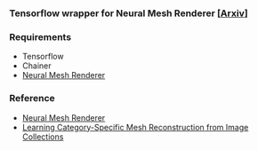 ### Tensorflow wrapper for Neural Mesh Renderer [<a href="https://arxiv.org/abs/1711.07566">Arxiv</a>]

### Requirements
- Tensorflow
- Chainer
- <a href="https://github.com/hiroharu-kato/neural_renderer">Neural Mesh Renderer</a>

### Reference
- <a href="https://github.com/hiroharu-kato/neural_renderer">Neural Mesh Renderer</a>
- <a href="https://github.com/akanazawa/cmr">Learning Category-Specific Mesh Reconstruction from Image Collections</a>
